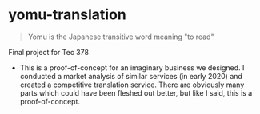 # yomu-translation
>Yomu is the Japanese transitive word meaning "to read"

Final project for Tec 378
* This is a proof-of-concept for an imaginary business we designed. I conducted a market analysis of similar services (in early 2020) and created a competitive translation service. There are obviously many parts which could have been fleshed out better, but like I said, this is a proof-of-concept.


